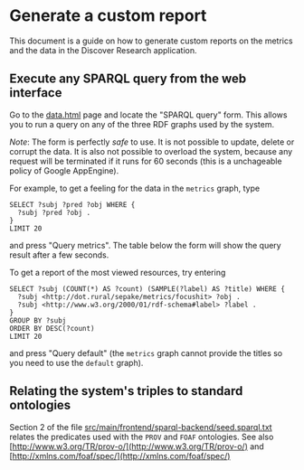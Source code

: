 Generate a custom report
========================

This document is a guide on how to generate custom reports on the metrics and the data in the Discover Research application.

## Execute any SPARQL query from the web interface

Go to the [data.html](http://searchtool1.appspot.com/data.html) page and locate the "SPARQL query" form. This allows you to run a query on any of the three RDF graphs used by the system. 

_Note_: The form is perfectly _safe_ to use. It is not possible to update, delete or corrupt the data. It is also not possible to overload the system, because any request will be terminated if it runs for 60 seconds (this is a unchageable policy of Google AppEngine).

For example, to get a feeling for the data in the `metrics` graph, type
```sparql
SELECT ?subj ?pred ?obj WHERE {
  ?subj ?pred ?obj .
}
LIMIT 20
```
and press "Query metrics". The table below the form will show the query result after a few seconds.

To get a report of the most viewed resources, try entering
```sparql
SELECT ?subj (COUNT(*) AS ?count) (SAMPLE(?label) AS ?title) WHERE {
  ?subj <http://dot.rural/sepake/metrics/focushit> ?obj .
  ?subj <http://www.w3.org/2000/01/rdf-schema#label> ?label .
}
GROUP BY ?subj
ORDER BY DESC(?count)
LIMIT 20
```
and press "Query default" (the `metrics` graph cannot provide the titles so you need to use the `default` graph).

## Relating the system's triples to standard ontologies

Section 2 of the file [src/main/frontend/sparql-backend/seed.sparql.txt](https://github.com/mr-niels-christensen/environment-scotland-dot-rural/blob/master/src/main/frontend/sparql-backend/seed.sparql.txt#L51) relates the predicates used with the `PROV` and `FOAF` ontologies. See also [http://www.w3.org/TR/prov-o/](http://www.w3.org/TR/prov-o/) and [http://xmlns.com/foaf/spec/](http://xmlns.com/foaf/spec/)
